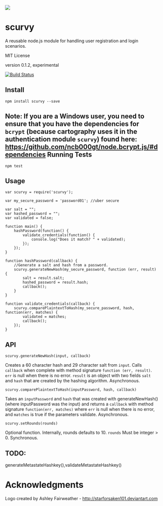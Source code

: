 <img src="https://raw.github.com/spectrumbranch/scurvy/master/images/scurvy-small.png" />

scurvy
======

A reusable node.js module for handling user registration and login scenarios.

MIT License

version 0.1.2, experimental

[![Build Status](https://api.travis-ci.org/spectrumbranch/scurvy.png)](http://travis-ci.org/spectrumbranch/scurvy)

Install
-------

```
npm install scurvy --save
```

Note: If you are a Windows user, you need to ensure that you have the dependencies for ```bcrypt``` (because cartography uses it in the authentication module ```scurvy```) found here: https://github.com/ncb000gt/node.bcrypt.js/#dependencies
Running Tests
-------------

```
npm test
```

Usage
-----

```
var scurvy = require('scurvy');

var my_secure_password = 'password01'; //uber secure

var salt = "";
var hashed_password = "";
var validated = false;

function main() {
	hashPassword(function() {
		validate_credentials(function() {
			console.log("Does it match? " + validated);
		});
	});
}

function hashPassword(callback) {
	//Generate a salt and hash from a password.
	scurvy.generateNewHash(my_secure_password, function (err, result) {
		salt = result.salt;
		hashed_password = result.hash;
		callback();
	}
}

function validate_credentials(callback) {
	scurvy.comparePlaintextToHash(my_secure_password, hash, function(err, matches) {
		validated = matches;
		callback();
	});
}

```

API
---


```
scurvy.generateNewHash(input, callback)
```
Creates a 60 character hash and 29 character salt from ```input```. Calls ```callback``` when complete with method signature ```function (err, result)```. ```err``` is null when there is no error. ```result``` is an object with two fields ```salt``` and ```hash``` that are created by the hashing algorithm.  Asynchronous.


```
scurvy.comparePlaintextToHash(inputPassword, hash, callback)
```
Takes an ```inputPassword``` and  ```hash``` that was created with generateNewHash() (where inputPassword was the input) and returns a ```callback``` with method signature ```function(err, matches)``` where ```err``` is null when there is no error, and ```matches``` is true if the parameters validate. Asynchronous.

  
```
scurvy.setRounds(rounds)
```  

Optional function. Internally, rounds defaults to 10.
```rounds``` Must be integer > 0. Synchronous.

TODO:
-----
generateMetastateHashkey(),validateMetastateHashkey()

Acknowledgments
===============

Logo created by Ashley Fairweather - http://starforsaken101.deviantart.com
